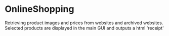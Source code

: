 # OnlineShopping
Retrieving product images and prices from websites and archived websites. Selected products are displayed in the main GUI and outputs a html 'receipt' 
